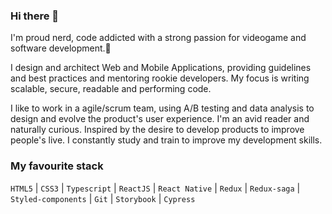 ### Hi there 👋

I'm proud nerd, code addicted with a strong passion for videogame and software development.👾 

I design and architect Web and Mobile Applications, providing guidelines and best practices and mentoring rookie developers. 
My focus is writing scalable, secure, readable and performing code.

I like to work in a agile/scrum team, using A/B testing and data analysis to design and evolve the product's user experience. I'm an avid reader and naturally curious. Inspired by the desire to develop products to improve people's live. I constantly study and train to improve my development skills.

### My favourite stack

`HTML5` | `CSS3` |  `Typescript` |  `ReactJS` |  `React Native` |  `Redux`  | `Redux-saga` |  `Styled-components` |  `Git` |  `Storybook`  | `Cypress`
